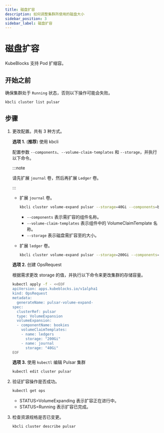 ```yaml
---
title: 磁盘扩容
description: 如何调整集群所使用的磁盘大小
sidebar_position: 3
sidebar_label: 磁盘扩容
---
```


# 磁盘扩容

KubeBlocks 支持 Pod 扩缩容。

## 开始之前

确保集群处于 `Running` 状态，否则以下操作可能会失败。 

```bash
kbcli cluster list pulsar
```

## 步骤

1. 更改配置。共有 3 种方式。

    **选项 1.** (**推荐**) 使用 kbcli

    配置参数 `--components`、`--volume-claim-templates` 和 `--storage`，并执行以下命令。

    :::note

    请先扩展 `journal` 卷，然后再扩展 `Ledger` 卷。

    :::

      - 扩展 `journal` 卷。

        ```bash
        kbcli cluster volume-expand pulsar --storage=40Gi --components=bookies -t journal  
        ```

        - `--components` 表示需扩容的组件名称。
        - `--volume-claim-templates` 表示组件中的 VolumeClaimTemplate 名称。
        - `--storage` 表示磁盘需扩容至的大小。

      - 扩展 `ledger` 卷。

        ```bash
        kbcli cluster volume-expand pulsar --storage=200Gi --components=bookies -t ledgers  
        ```

    **选项 2.** 创建 OpsRequest

    根据需求更改 storage 的值，并执行以下命令来更改集群的存储容量。

    ```bash
    kubectl apply -f - <<EOF
    apiVersion: apps.kubeblocks.io/v1alpha1
    kind: OpsRequest
    metadata:
      generateName: pulsar-volume-expand-
    spec:
      clusterRef: pulsar
      type: VolumeExpansion
      volumeExpansion:
      - componentName: bookies
        volumeClaimTemplates:
        - name: ledgers
          storage: "200Gi"
        - name: journal
          storage: "40Gi"      
    EOF
    ```

    **选项 3.** 使用 `kubectl` 编辑 Pulsar 集群

    ```bash
    kubectl edit cluster pulsar
    ```

2. 验证扩容操作是否成功。

   ```bash
   kubectl get ops  
   ```

   * STATUS=VolumeExpanding 表示扩容正在进行中。
   * STATUS=Running 表示扩容已完成。

3. 检查资源规格是否已变更。
    ```bash
    kbcli cluster describe pulsar
    ```
